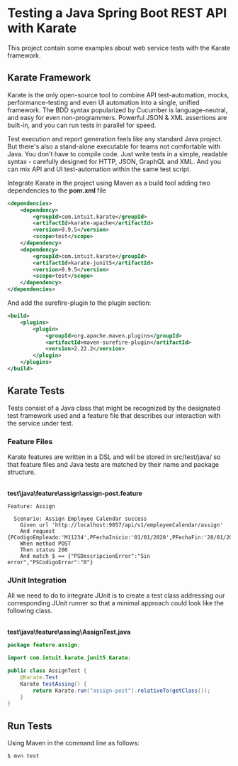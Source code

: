 # Testing a Java Spring Boot REST API with Karate
This project contain some examples about web service tests with the Karate framework.

## Karate Framework
Karate is the only open-source tool to combine API test-automation, mocks, performance-testing and even UI automation into a single, unified framework. The BDD syntax popularized by Cucumber is language-neutral, and easy for even non-programmers. Powerful JSON & XML assertions are built-in, and you can run tests in parallel for speed.

Test execution and report generation feels like any standard Java project. But there's also a stand-alone executable for teams not comfortable with Java. You don't have to compile code. Just write tests in a simple, readable syntax - carefully designed for HTTP, JSON, GraphQL and XML. And you can mix API and UI test-automation within the same test script.

Integrate Karate in the project using Maven as a build tool adding two dependencies to the <b>pom.xml</b> file
```xml
<dependencies>
    <dependency>
        <groupId>com.intuit.karate</groupId>
        <artifactId>karate-apache</artifactId>
        <version>0.9.5</version>
        <scope>test</scope>
    </dependency>
    <dependency>
        <groupId>com.intuit.karate</groupId>
        <artifactId>karate-junit5</artifactId>
        <version>0.9.5</version>
        <scope>test</scope>
    </dependency>
</dependencies>
```

And add the surefire-plugin to the plugin section:
```xml
<build>
    <plugins>
        <plugin>
            <groupId>org.apache.maven.plugins</groupId>
            <artifactId>maven-surefire-plugin</artifactId>
            <version>2.22.2</version>
        </plugin>
    </plugins>
</build>
```
## Karate Tests
Tests consist of a Java class that might be recognized by the designated test framework used and a feature file that describes our interaction with the service under test.

### Feature Files
Karate features are written in a DSL and will be stored in src/test/java/ so that feature files and Java tests are matched by their name and package structure.

</br>
<b>test\java\feature\assign\assign-post.feature</b>

```
Feature: Assign

  Scenario: Assign Employee Calendar success
    Given url 'http://localhost:9057/api/v1/employeeCalendar/assign'
    And request {PCodigoEmpleado:'M11234',PFechaInicio:'01/01/2020',PFechaFin:'28/01/2020',PCalendario1:'1',PCalendario2:'2',PCalendario3:'3',PSecuencia:1}
    When method POST
    Then status 200
    And match $ == {"PSDescripcionError":"Sin error","PSCodigoError":"0"}
```

### JUnit Integration
All we need to do to integrate JUnit is to create a test class addressing our corresponding JUnit runner so that a minimal approach could look like the following class.

</br>
<b>test\java\feature\assing\AssignTest.java</b>

```java 
package feature.assign;

import com.intuit.karate.junit5.Karate;

public class AssignTest {
	@Karate.Test
	Karate testAssing() {
		return Karate.run("assign-post").relativeTo(getClass());
	}
}
```

## Run Tests
Using Maven in the command line as follows:

```cmd
$ mvn test 
```